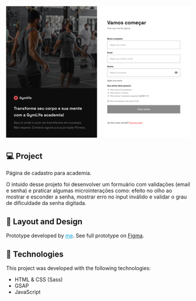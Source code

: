 # ![Post 1 image](./img/screen.png)

## 💻 Project

Página de cadastro para academia.

O intuido desse projeto foi desenvolver um formuário com validações (email e senha) e praticar algumas microinterações como: efeito no olho ao mostrar e esconder a senha, mostrar erro no input inválido e validar o grau de dificuldade da senha digitada.

>

## 🔖 Layout and Design

Prototype developed by <a href="https://www.paulojanai.com/" style="color: #00a0df" target="_blank">me</a>. See full prototype on [Figma](https://www.figma.com/file/0r9bZxbSauKBwlqnJTMIvY/GymLife?type=design&node-id=1%3A36&mode=design&t=YyXCWo5Bbq8R9Oe1-1).

## 🚀 Technologies

This project was developed with the following technologies:

- HTML & CSS (Sass)
- GSAP
- JavaScript

>
